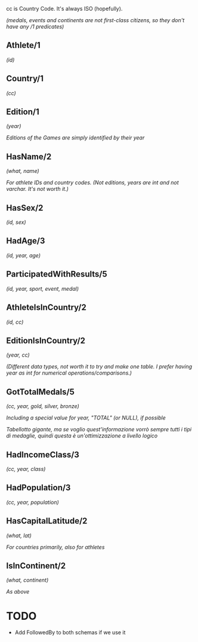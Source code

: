 cc is Country Code. It's always ISO (hopefully).

*(medals, events and continents are not first-class citizens, so they don't have any /1 predicates)*

## Athlete/1
*(id)*

## Country/1
*(cc)*

## Edition/1
*(year)*

*Editions of the Games are simply identified by their year*

## HasName/2
*(what, name)*

*For athlete IDs and country codes. (Not editions, years are int and not varchar. It's not worth it.)*

## HasSex/2
*(id, sex)*

## HadAge/3
*(id, year, age)*

## ParticipatedWithResults/5
*(id, year, sport, event, medal)*

## AthleteIsInCountry/2
*(id, cc)*

## EditionIsInCountry/2
*(year, cc)*

*(Different data types, not worth it to try and make one table. I prefer having year as int for numerical operations/comparisons.)*

## GotTotalMedals/5
*(cc, year, gold, silver, bronze)*

*Including a special value for year, "TOTAL" (or NULL), if possible*

*Tabellotto gigante, ma se voglio quest'informazione vorrò sempre tutti i tipi di medaglie, quindi questa è un'ottimizzazione a livello logico*

## HadIncomeClass/3
*(cc, year, class)*

## HadPopulation/3
*(cc, year, population)*

## HasCapitalLatitude/2
*(what, lat)*

*For countries primarily, also for athletes*

## IsInContinent/2
*(what, continent)*

*As above*

# TODO

* Add FollowedBy to both schemas if we use it
